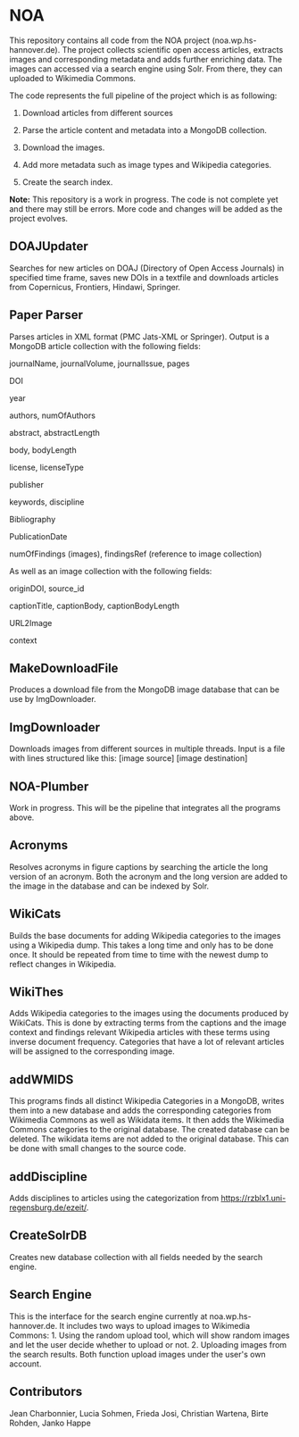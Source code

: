 # NOA
This repository contains all code from the NOA project (noa.wp.hs-hannover.de). The project collects scientific open access articles, extracts images and corresponding metadata and adds further enriching data. The images can accessed via a search engine using Solr. From there, they can uploaded to Wikimedia Commons.

The code represents the full pipeline of the project which is as following:

1. Download articles from different sources

2. Parse the article content and metadata into a MongoDB collection.

3. Download the images.

4. Add more metadata such as image types and Wikipedia categories.

5. Create the search index.


**Note:** This repository is a work in progress. The code is not complete yet and there may still be errors. More code and changes will be added as the project evolves.


## DOAJUpdater
Searches for new articles on DOAJ (Directory of Open Access Journals) in specified time frame, saves new DOIs in a textfile and downloads articles from Copernicus, Frontiers, Hindawi, Springer.

## Paper Parser
Parses articles in XML format (PMC Jats-XML or Springer). Output is a MongoDB article collection with the following fields:

journalName, journalVolume, journalIssue, pages

DOI

year

authors, numOfAuthors

abstract, abstractLength

body, bodyLength

license, licenseType

publisher

keywords, discipline

Bibliography

PublicationDate

numOfFindings (images), findingsRef (reference to image collection)

As well as an image collection with the following fields:

originDOI, source_id

captionTitle, captionBody, captionBodyLength

URL2Image

context


## MakeDownloadFile
Produces a download file from the MongoDB image database that can be use by ImgDownloader.

## ImgDownloader
Downloads images from different sources in multiple threads. Input is a file with lines structured like this: [image source] [image destination]

## NOA-Plumber
Work in progress. This will be the pipeline that integrates all the programs above.

## Acronyms
Resolves acronyms in figure captions by searching the article the long version of an acronym. Both the acronym and the long version are added to the image in the database and can be indexed by Solr.

## WikiCats
Builds the base documents for adding Wikipedia categories to the images using a Wikipedia dump. This takes a long time and only has to be done once. It should be repeated from time to time with the newest dump to reflect changes in Wikipedia.

## WikiThes
Adds Wikipedia categories to the images using the documents produced by WikiCats. This is done by extracting terms from the captions and the image context and findings relevant Wikipedia articles with these terms using inverse document frequency. Categories that have a lot of relevant articles will be assigned to the corresponding image.

## addWMIDS
This programs finds all distinct Wikipedia Categories in a MongoDB, writes them into a new database and adds the corresponding categories from Wikimedia Commons as well as Wikidata items. It then adds the Wikimedia Commons categories to the original database. The created database can be deleted. The wikidata items are not added to the original database. This can be done with small changes to the source code.

## addDiscipline
Adds disciplines to articles using the categorization from https://rzblx1.uni-regensburg.de/ezeit/.

## CreateSolrDB
Creates new database collection with all fields needed by the search engine.

## Search Engine
This is the interface for the search engine currently at noa.wp.hs-hannover.de. It includes two ways to upload images to Wikimedia Commons: 1. Using the random upload tool, which will show random images and let the user decide whether to upload or not. 2. Uploading images from the search results. Both function upload images under the user's own account.




## Contributors
Jean Charbonnier, Lucia Sohmen, Frieda Josi, Christian Wartena, Birte Rohden, Janko Happe
